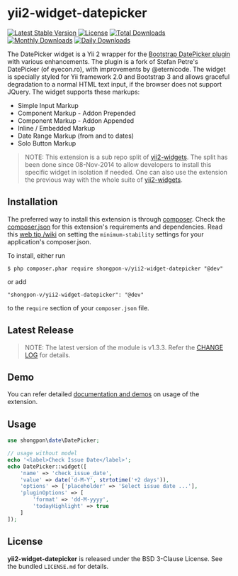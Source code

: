 yii2-widget-datepicker
======================

[![Latest Stable Version](https://poser.pugx.org/shongpon-v/yii2-widget-datepicker/v/stable)](https://packagist.org/packages/shongpon-v/yii2-widget-datepicker)
[![License](https://poser.pugx.org/shongpon-v/yii2-widget-datepicker/license)](https://packagist.org/packages/shongpon-v/yii2-widget-datepicker)
[![Total Downloads](https://poser.pugx.org/shongpon-v/yii2-widget-datepicker/downloads)](https://packagist.org/packages/shongpon-v/yii2-widget-datepicker)
[![Monthly Downloads](https://poser.pugx.org/shongpon-v/yii2-widget-datepicker/d/monthly)](https://packagist.org/packages/shongpon-v/yii2-widget-datepicker)
[![Daily Downloads](https://poser.pugx.org/shongpon-v/yii2-widget-datepicker/d/daily)](https://packagist.org/packages/shongpon-v/yii2-widget-datepicker)

The DatePicker widget is a Yii 2 wrapper for the [Bootstrap DatePicker plugin](http://eternicode.github.io/bootstrap-datepicker) with various enhancements. The plugin is a fork of Stefan Petre's DatePicker (of eyecon.ro), with improvements by @eternicode. The widget is specially styled for Yii framework 2.0 and Bootstrap 3 and allows graceful degradation to a normal HTML text input, if the browser does not support JQuery. The widget supports these markups:

* Simple Input Markup
* Component Markup - Addon Prepended
* Component Markup - Addon Appended
* Inline / Embedded Markup
* Date Range Markup (from and to dates)
* Solo Button Markup

> NOTE: This extension is a sub repo split of [yii2-widgets](https://github.com/shongpon-v/yii2-widgets). The split has been done since 08-Nov-2014 to allow developers to install this specific widget in isolation if needed. One can also use the extension the previous way with the whole suite of [yii2-widgets](http://demos.krajee.com/widgets).

## Installation

The preferred way to install this extension is through [composer](http://getcomposer.org/download/). Check the [composer.json](https://github.com/shongpon-v/yii2-widget-datepicker/blob/master/composer.json) for this extension's requirements and dependencies. Read this [web tip /wiki](http://webtips.krajee.com/setting-composer-minimum-stability-application/) on setting the `minimum-stability` settings for your application's composer.json.

To install, either run

```
$ php composer.phar require shongpon-v/yii2-widget-datepicker "@dev"
```

or add

```
"shongpon-v/yii2-widget-datepicker": "@dev"
```

to the `require` section of your `composer.json` file.

## Latest Release

> NOTE: The latest version of the module is v1.3.3. Refer the [CHANGE LOG](https://github.com/shongpon-v/yii2-widget-datepicker/blob/master/CHANGE.md) for details.

## Demo

You can refer detailed [documentation and demos](http://demos.krajee.com/widget-details/datepicker) on usage of the extension.

## Usage

```php
use shongpon\date\DatePicker;

// usage without model
echo '<label>Check Issue Date</label>';
echo DatePicker::widget([
	'name' => 'check_issue_date', 
	'value' => date('d-M-Y', strtotime('+2 days')),
	'options' => ['placeholder' => 'Select issue date ...'],
	'pluginOptions' => [
		'format' => 'dd-M-yyyy',
		'todayHighlight' => true
	]
]);
```

## License

**yii2-widget-datepicker** is released under the BSD 3-Clause License. See the bundled `LICENSE.md` for details.